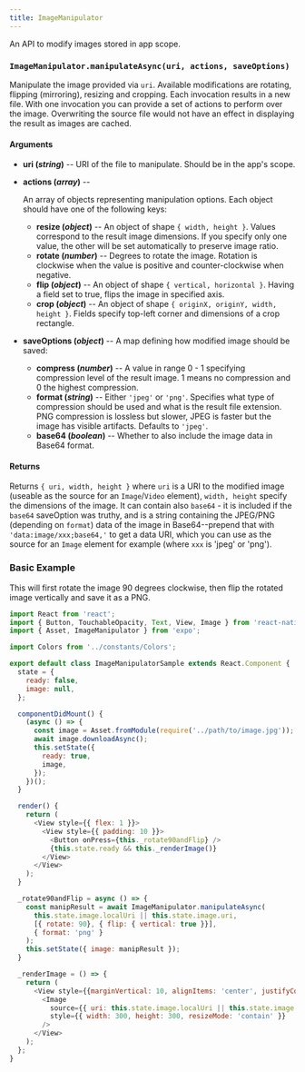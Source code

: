 ```yaml
---
title: ImageManipulator
---
```


An API to modify images stored in app scope.

### `ImageManipulator.manipulateAsync(uri, actions, saveOptions)`

Manipulate the image provided via `uri`. Available modifications are rotating, flipping (mirroring), resizing and cropping. Each invocation results in a new file. With one invocation you can provide a set of actions to perform over the image. Overwriting the source file would not have an effect in displaying the result as images are cached. 

#### Arguments

-   **uri (_string_)** -- URI of the file to manipulate. Should be in the app's scope.
-   **actions (_array_)** --

      An array of objects representing manipulation options. Each object should have one of the following keys:

    -   **resize (_object_)** -- An object of shape `{ width, height }`. Values correspond to the result image dimensions. If you specify only one value, the other will be set automatically to preserve image ratio.
    -   **rotate (_number_)** -- Degrees to rotate the image. Rotation is clockwise when the value is positive and counter-clockwise when negative.
    -   **flip (_object_)** -- An object of shape `{ vertical, horizontal }`. Having a field set to true, flips the image in specified axis.
    -   **crop (_object_)** -- An object of shape `{ originX, originY, width, height }`. Fields specify top-left corner and dimensions of a crop rectangle.

-  **saveOptions (_object_)** -- A map defining how modified image should be saved:
    -   **compress (_number_)** -- A value in range 0 - 1 specifying compression level of the result image. 1 means no compression and 0 the highest compression.
    -   **format (_string_)** -- Either `'jpeg'` or `'png'`. Specifies what type of compression should be used and what is the result file extension. PNG compression is lossless but slower, JPEG is faster but the image has visible artifacts. Defaults to `'jpeg'`.
    -   **base64 (_boolean_)** -- Whether to also include the image data in Base64 format.

#### Returns

Returns `{ uri, width, height }` where `uri` is a URI to the modified image (useable as the source for an `Image`/`Video` element), `width, height` specify the dimensions of the image. It can contain also `base64` - it is included if the `base64` saveOption was truthy, and is a string containing the JPEG/PNG (depending on `format`) data of the image in Base64--prepend that with `'data:image/xxx;base64,'` to get a data URI, which you can use as the source for an `Image` element for example (where `xxx` is 'jpeg' or 'png').

### Basic Example

This will first rotate the image 90 degrees clockwise, then flip the rotated image vertically and save it as a PNG.

```javascript
import React from 'react';
import { Button, TouchableOpacity, Text, View, Image } from 'react-native';
import { Asset, ImageManipulator } from 'expo';

import Colors from '../constants/Colors';

export default class ImageManipulatorSample extends React.Component {
  state = {
    ready: false,
    image: null,
  };

  componentDidMount() {
    (async () => {
      const image = Asset.fromModule(require('../path/to/image.jpg'));
      await image.downloadAsync();
      this.setState({
        ready: true,
        image,
      });
    })();
  }

  render() {
    return (
      <View style={{ flex: 1 }}>
        <View style={{ padding: 10 }}>
          <Button onPress={this._rotate90andFlip} />
          {this.state.ready && this._renderImage()}
        </View>
      </View>
    );
  }

  _rotate90andFlip = async () => {
    const manipResult = await ImageManipulator.manipulateAsync(
      this.state.image.localUri || this.state.image.uri,
      [{ rotate: 90}, { flip: { vertical: true }}],
      { format: 'png' }
    );
    this.setState({ image: manipResult });
  }

  _renderImage = () => {
    return (
      <View style={{marginVertical: 10, alignItems: 'center', justifyContent: 'center'}}>
        <Image
          source={{ uri: this.state.image.localUri || this.state.image.uri }}
          style={{ width: 300, height: 300, resizeMode: 'contain' }}
        />
      </View>
    );
  };
}
```
